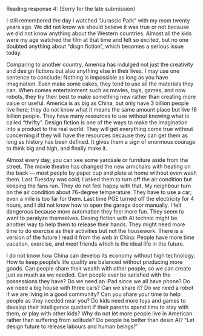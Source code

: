 
Reading response 4: (Sorry for the late submission)

I still remembered the day I watched “Jurassic Park” with my mom twenty years ago. We did not know we should believe it was true or not because we did not know anything about the Western countries. Almost all the kids were my age watched the film at that time and felt so excited, but no one doubted anything about “disgn fiction”, which becomes a serious issue today. 

Comparing to another country, America has indulged not just the creativity and design fictions but also anything else in their lives. I may use one sentence to conclude: Nothing is impossible as long as you have imagination. Even make some cakes, they tend to use all the materials they can. When comes entertainment such as movies, toys, games, and now robots, they try their best to make something new rather than creating more value or useful. America is as big as China, but only have 3 billion people live here; they do not know what it means the same amount place but live 16 billion people. They have many resources to use without knowing what is called “thrifty”. Design fiction is one of the ways to make the imagination into a product to the real world. They will get everything come true without concerning if they will have the resources because they can get them as long as history has been defined. It gives them a sign of enormous courage to think big and high, and finally make it. 

Almost every day, you can see some yardsale or furniture aside from the street. The movie theatre has changed the new armchairs with heating on the back — most people by paper cup and plate at home without even wash them. Last Tuesday was cold; I asked them to turn off the air condition but keeping the fans run. They do not feel happy with that. My neighbour turn on the air condition about 76-degree temperature. They have to use a car; even a mile is too far for them. 
Last time PGE turned off the electricity for 4 hours, and I did not know how to open the garage door manually. I felt dangerous because more automation they feel more fun. They seem to want to paralyze themselves. Desing fiction with AI technic might be another way to help them to release their hands. They might need more time to do exercise as their activities but not the housework. There is a version of the future I read it from the web in China: People have more time vacation, exercise, and meet friends which is the ideal life in the future.

I do not know how China can develop its economy without high technology. How to keep people’s life quality are balanced without producing more goods. Can people share their wealth with other people, so we can create just as much as we needed. Can people ever be satisfied with the possessions they have? Do we need an iPad since we all have phone? Do we need a big house with three cars? Can we share it? Do we need a robot if we are living in a good community? Can you share your time to help people as they needed near you? Do kids need more toys and games to develop their intelligence quotient if their parents spend time to stay with them, or play with other kids? Why do not let more people live in American rather than suffering from solitude? Do people be better than desin AI?
“Let design future to release labours and human beings!”


